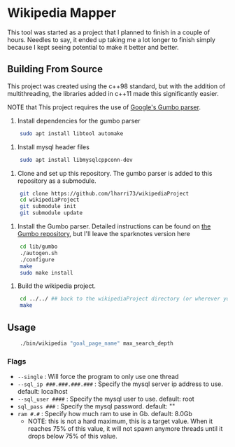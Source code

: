 # Wikipedia Mapper
This tool was started as a project that I planned to finish in a couple of 
hours. Needles to say, it ended up taking me a lot longer to finish simply 
because I kept seeing potential to make it better and better. 



## Building From Source

This project was created using the c++98 standard, but with the addition of multithreading, the libraries added in c++11 made this significantly easier. 

NOTE that This project requires the use of [Google's Gumbo parser](https://github.com/google/gumbo-parser). 

1. Install dependencies for the gumbo parser

```bash
    sudo apt install libtool automake
```
1. Install mysql header files

```bash
    sudo apt install libmysqlcppconn-dev
```
1. Clone and set up this repository. The gumbo parser is added to this 
repository as a submodule. 

```bash
    git clone https://github.com/lharri73/wikipediaProject
    cd wikipediaProject
    git submodule init
    git submodule update
```
1. Install the Gumbo parser. Detailed instructions can be found on [the 
Gumbo repository](https://github.com/google/gumbo-parser), but I'll leave the sparknotes version here

```bash
    cd lib/gumbo
    ./autogen.sh
    ./configure
    make
    sudo make install
```
1. Build the wikipedia project. 
```bash
    cd ../../ ## back to the wikipediaProject directory (or wherever you cloned the repo to)
    make
```

## Usage

```bash
    ./bin/wikipedia "goal_page_name" max_search_depth
```

### Flags
- `--single` : Will force the program to only use one thread
- `--sql_ip ###.###.###.###` : Specify the mysql server ip address to use. default: localhost
- `--sql_user ####` : Specify the mysql user to use. default: root
- `sql_pass ###` : Specify the mysql password. default: ""
- `ram #.#` : Specify how much ram to use in Gb. default: 8.0Gb
  - NOTE: this is not a hard maximum, this is a target value. When it reaches 75% of this value, it will not spawn anymore threads until it drops below 75% of this value. 
